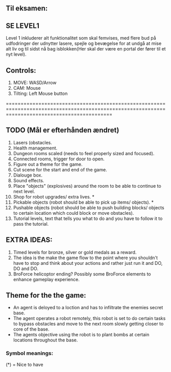 ## Til eksamen:

## SE LEVEL1
Level 1 inkluderer alt funktionalitet som skal femvises, med flere bud på udfodringer der udnytter lasere, spejle og bevægelse for at undgå at mise alt liv og til sidst nå bag isblokken(Her skal der være en portal der fører til et nyt level).

## Controls:
1. MOVE: WASD/Arrow
2. CAM: Mouse
3. Tilting: Left Mouse button




================================================================================================================================================
## TODO (Mål er efterhånden ændret)

1. Lasers (obstacles.
2. Health management.
3. Dungeon rooms scaled (needs to feel properly sized and focused).
4. Connected rooms, trigger for door to open.
5. Figure out a theme for the game.
6. Cut scene for the start and end of the game.
7. Dialouge box.
8. Sound effects.
9. Place "objects" (explosives) around the room to be able to continue to next level.
10. Shop for robot upgrades/ extra lives. *
11. Pickable objects (robot should be able to pick up items/ objects). *
12. Pushable objects (robot should be able to push building blocks/ objects to certain location which could block or move obstacles).
13. Tutorial levels, text that tells you what to do and you have to follow it to pass the tutorial.

## EXTRA IDEAS:
1. Timed levels for bronze, silver or gold medals as a reward.
2. The idea is the make the game flow to the point where you shouldn't have to stop and think about your actions and rather just run it and DO, DO and DO.
3. BroForce helicoptor ending? Possibly some BroForce elements to enhance gameplay experience.

## Theme for the the game:
- An agent is deloyed to a loction and has to infiltrate the enemies secret base. 
- The agent operates a robot remotely, this robot is set to do certain tasks to bypass obstacles and move to the next room slowly getting closer to core of the base.
- The agents objective using the robot is to plant bombs at certain locations throughout the base. 

### Symbol meanings:
(*) = Nice to have
